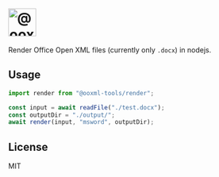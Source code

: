 # <img alt="@ooxml-tools/render" height="56" src="https://github.com/user-attachments/assets/6d466b8c-64e5-4c8d-a849-5428c67535b1" />
Render Office Open XML files (currently only `.docx`) in nodejs.

## Usage

```js
import render from "@ooxml-tools/render";

const input = await readFile("./test.docx");
const outputDir = "./output/";
await render(input, "msword", outputDir);
```


## License
MIT
